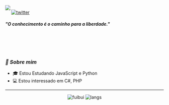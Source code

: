 <img align="left" src="https://orhun.dev/img/crow.png">

[![twitter](https://img.shields.io/badge/-@fuibui-313131?style=flat-square&labelColor=313131&logo=twitter&logoColor=white&color=313131)](https://twitter.com/fuibui)  

<h5>"O conhecimento é o caminho para a liberdade."</h5>

<br><br>
---
### <i>🎱 Sobre mim</i>

- 🎓 Estou Estudando JavaScript e Python
- 💻 Estou interessado em C#, PHP
---

<p align="center">
  <img alt="fuibui" src="https://github-readme-stats.vercel.app/api?username=fuibui&show_icons=true&theme=midnight-purple">
  <img alt="langs" src="https://github-readme-stats.vercel.app/api/top-langs/?username=fuibui&theme=midnight-purple&show_icons=true">
</p>
